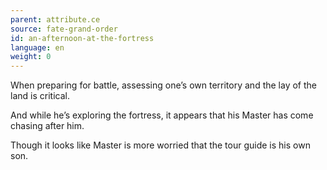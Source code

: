 ```yaml
---
parent: attribute.ce
source: fate-grand-order
id: an-afternoon-at-the-fortress
language: en
weight: 0
---
```


When preparing for battle, assessing one’s own territory and the lay of the land is critical.

And while he’s exploring the fortress, it appears that his Master has come chasing after him.

Though it looks like Master is more worried that the tour guide is his own son.
